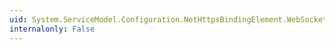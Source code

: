 ```yaml
---
uid: System.ServiceModel.Configuration.NetHttpsBindingElement.WebSocketSettings
internalonly: False
---
```

